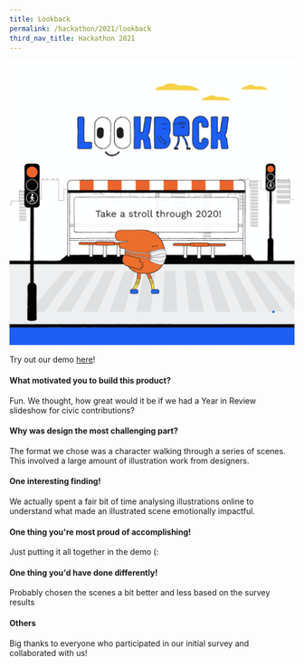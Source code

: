```yaml
---
title: Lookback
permalink: /hackathon/2021/lookback
third_nav_title: Hackathon 2021
---
```


![](/images/CitizenYearInReview_snapshot.png)

Try out our demo [here](lookback.netlify.app)!

#### What motivated you to build this product?
Fun. We thought, how great would it be if we had a Year in Review slideshow for civic contributions?

#### Why was design the most challenging part?
The format we chose was a character walking through a series of scenes. This involved a large amount of illustration work from designers.

#### One interesting finding!
We actually spent a fair bit of time analysing illustrations online to understand what made an illustrated scene emotionally impactful.

#### One thing you're most proud of accomplishing!
Just putting it all together in the demo (:

#### One thing you'd have done differently!
Probably chosen the scenes a bit better and less based on the survey results

#### Others
Big thanks to everyone who participated in our initial survey and collaborated with us! 